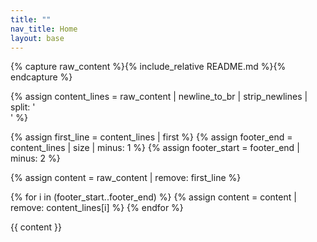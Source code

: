 ```yaml
---
title: ""
nav_title: Home
layout: base
---
```


{% capture raw_content %}{% include_relative README.md %}{% endcapture %}

{% assign content_lines = raw_content | newline_to_br | strip_newlines | split: '<br />' %}

{% assign first_line = content_lines | first %}
{% assign footer_end = content_lines | size | minus: 1 %}
{% assign footer_start = footer_end | minus: 2 %}

{% assign content = raw_content | remove: first_line %}

{% for i in (footer_start..footer_end) %}
  {% assign content = content | remove: content_lines[i] %}
{% endfor %}

{{ content }}
